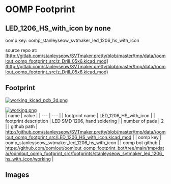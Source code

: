 # OOMP Footprint  
## LED_1206_HS_with_icon  by none  
  
oomp key: oomp_stanleyseow_svtmaker_led_1206_hs_with_icon  
  
source repo at: [http://gitlab.com/stanleyseow/SVTmaker.pretty/blob/master/tmp/data//oomlout_oomp_footprint_src/z_Drill_05x6.kicad_mod](http://gitlab.com/stanleyseow/SVTmaker.pretty/blob/master/tmp/data//oomlout_oomp_footprint_src/z_Drill_05x6.kicad_mod)  
## Footprint  
  
[![working_kicad_pcb_3d.png](working_kicad_pcb_3d_600.png)](working_kicad_pcb_3d.png)  
  
[![working.png](working_600.png)](working.png)  
| name | value | 
| --- | --- | 
| footprint name | LED_1206_HS_with_icon | 
| footprint description | LED SMD 1206, hand soldering | 
| number of pads | 2 | 
| github path | http://github.com/stanleyseow/SVTmaker.pretty/blob/master/tmp/data//oomlout_oomp_footprint_src/LED_1206_HS_with_icon.kicad_mod | 
| oomp key | oomp_stanleyseow_svtmaker_led_1206_hs_with_icon | 
| oomp bot github | https://github.com/oomlout/oomlout_oomp_footprint_bot/tree/main/tmp/data//oomlout_oomp_footprint_src/footprints/stanleyseow_svtmaker_led_1206_hs_with_icon/working | 
## Images  
